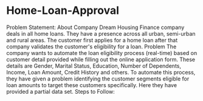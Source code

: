 # Home-Loan-Approval
Problem Statement:  About Company Dream Housing Finance company deals in all home loans. They have a presence across all urban, semi-urban and rural areas. The customer first applies for a home loan after that company validates the customer's eligibility for a loan.  Problem The company wants to automate the loan eligibility process (real-time) based on customer detail provided while filling out the online application form. These details are Gender, Marital Status, Education, Number of Dependents, Income, Loan Amount, Credit History and others. To automate this process, they have given a problem identifying the customer segments eligible for loan amounts to target these customers specifically. Here they have provided a partial data set.  Steps to Follow:
